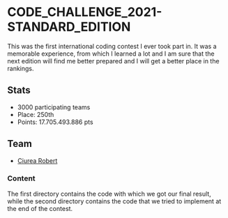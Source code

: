 # CODE_CHALLENGE_2021-STANDARD_EDITION

This was the first international coding contest I ever took part in. It was a memorable experience, from which I learned a lot and I am sure that the next edition will find me better prepared and I will get a better place in the rankings.

## Stats

- 3000 participating teams
- Place: 250th
- Points: 17.705.493.886 pts

## Team

* [Ciurea Robert](https://github.com/Robert12-git)

### Content

The first directory contains the code with which we got our final result, while the second directory contains the code that we tried to implement at the end of the contest.